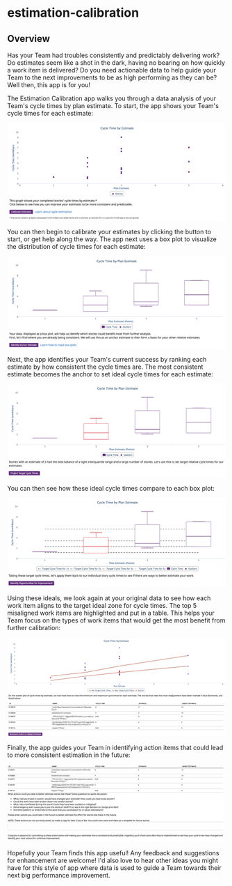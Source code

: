 estimation-calibration
=========================

## Overview

Has your Team had troubles consistently and predictably delivering work? Do estimates seem like a shot in the dark, having no bearing on how quickly a work item is delivered? Do you need actionable data to help guide your Team to the next improvements to be as high performing as they can be? Well then, this app is for you!

The Estimation Calibration app walks you through a data analysis of your Team's cycle times by plan estimate. To start, the app shows your Team's cycle times for each estimate:

![Title](assets/flow_step_1.png)

You can then begin to calibrate your estimates by clicking the button to start, or get help along the way. The app next uses a box plot to visualize the distribution of cycle times for each estimate:

![Title](assets/flow_step_2.png)

Next, the app identifies your Team's current success by ranking each estimate by how consistent the cycle times are. The most consistent estimate becomes the anchor to set ideal cycle times for each estimate:

![Title](assets/flow_step_3.png)

You can then see how these ideal cycle times compare to each box plot:

![Title](assets/flow_step_4.png)

Using these ideals, we look again at your original data to see how each work item aligns to the target ideal zone for cycle times. The top 5 misaligned work items are highlighted and put in a table. This helps your Team focus on the types of work items that would get the most benefit from further calibration:

![Title](assets/flow_step_5.png)

Finally, the app guides your Team in identifying action items that could lead to more consistent estimation in the future:

![Title](assets/flow_step_6.png)

Hopefully your Team finds this app useful! Any feedback and suggestions for enhancement are welcome! I'd also love to hear other ideas you might have for this style of app where data is used to guide a Team towards their next big performance improvement.